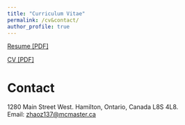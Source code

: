 ```yaml
---
title: "Curriculum Vitae"
permalink: /cv&contact/
author_profile: true
---
```


[Resume [PDF]](https://github.com/zichunzhao/zichunzhao.github.io/blob/main/files/cv/Zichun_Zhao_Resume.pdf)


[CV [PDF]](https://github.com/zichunzhao/zichunzhao.github.io/blob/main/files/cv/Zichun_Zhao_CV.pdf)

# Contact
1280 Main Street West. Hamilton, Ontario, Canada  L8S 4L8.<br>
Email: zhaoz137@mcmaster.ca
